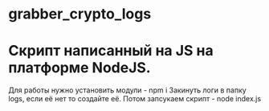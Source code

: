 # grabber_crypto_logs
<h1>Скрипт написанный на JS на платформе NodeJS.</h1>
<p>Для работы нужно установить модули - npm i
Закинуть логи в папку logs, если её нет то создайте её.
Потом запсукаем скрипт - node index.js</p>

